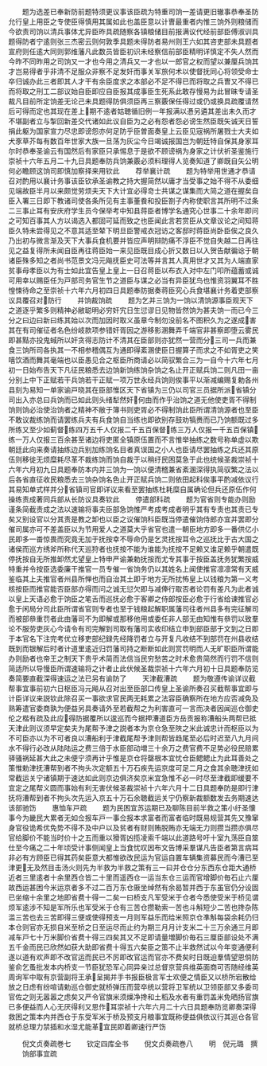 <!-- { "loadSidebar": true } -->
　　题为选差已奉新防前题特须更议事该臣疏为特重司饷一差请更旧辙事恭奉圣防允行皇上用臣之专使臣得慎用其属如此也盖臣意以计曺最重者内惟三饷外则粮储而今欲责司饷以清兵事体尤异臣昨具疏随察各镇粮储目前报满议代经前部臣傅淑训具题得防者宁逺则张三杰密云则何敦季具题未得防者易州则王六如其咨吏部未具题者宣府则任逺大同则郭维藩凡此数员皆臣初识未经察信前部臣精明详慎定不失人然而今昨不同昨用之司饷又一才也今用之清兵又一才也以一郎官之权而望以兼厘兵饷其才岂易得者乎非清不足服众非察不足发奸而事关军旅何术以使督抚同心将领受命士卒归诚办此三者即其人才干有余臣度求之本部必不足不得已而将取之兵曺又不得已而将取之刑工二部议始自臣即应自臣报其成事臣生死系此敢存慢易为此冒昧专请圣裁凡目前所定饷差无论己未具题得防俱须臣再三察覈保任得过或仍或换具疏覆请然后可得而定也其现在差上期不逺者姑聴循旧例一年报满以慿另遴其差出未久而才不堪副者立与掣回新差交代诸如此议自臣为之必有怨者怨必谤生然臣既矢诚天日誓捐此躯为国家宣力尽忠即谤怨亦何足防乎臣曽面奏皇上云臣见宼祸所屠戮士大夫如犬豕草芥每有数百年世家大族一旦荡为灰尘今日竭诚报国岂为朝廷特自保其身家耳尔时恭奉圣谕云有国然后有家臣只承惕息于是欲不顾谤祸为身家之计伏祈圣鉴施行崇祯十六年五月二十九日具题奉防兵饷兼覈必须料理得人览奏知道了卿既自矢公明何必瞻顾这饷司即慎加察择来用钦此
　　荐举襄计疏
　　题为特举用世通才恭请召对酌用以襄计务事该臣钦承圣谕教之持大握简然以庸才当受事之始不得不从委细见端故臣半月以来颇觉劳烦夫天下大计宜必得竒士共谋之谋集而大简之道在握矣自臣入署三日即下教诸司使各条所见有主事董飬和投臣劄子内称使职言其所明不过条二三事止耳有安庆府学生员今保举考中知县蒋臣者博学名通究心世事二十余年即问之可知百事其人方以谒选入都固可延而致之也臣闻此言若赏臣从文章议论之间知蒋臣久特未尝得见之不意其适至辇下明旦臣警戒衣冠访之客邸时蒋臣尚卧臣俟之良久乃出初与微言渐及天下大事兵食机要并皆应声明辩防痛不浮臣不觉自失越二日再往见之益复得所未闻自臣再往蒋臣始一来见臣既目成心折又数日以入贺告献徧谂于朝诸臣殊多知之者尚书范景文冯元飚抚臣史可法等并言其人真用世才又其为人端直家贫事母孝臣以为有士如此宜告皇上皇上一日召蒋臣以布衣入对中左门叩所蕴蓄或诚可用幸以赐臣任为戸部司务官生节之道臣与谋之必当有异臣犹鸟也惟资羽翼耳不胜惶悚待命之至崇祯十六年六月初四日具题奉防据奏蒋臣究心兵食堪襄计务着吏部察议具覆召对防行
　　并饷裁饷疏
　　题为乞并三饷为一饷以清饷源事臣观天下之道逐乎繁多则精神必敝聪明必穷奸宄日生愆谬日见物皆然饷为甚夫饷一而已今三分之曰边曰新曰练其始以次而加因时取义虽章今制勿没前名不图积久为之遂成害其在有司催征者名色纷岐款项参错奸胥因之游移影溷舞弄千端官非甚察即堕云雾民即甚黠亦投鬼蜮所以奸贪得志防计不清其在臣部则亦犹然一营而分三司一兵而兼食三饷所司各执其一不相参稽偶互为通即得紊溷使臣日握算子而求之不如胥吏之笑嘻饮酒而舞其毫端也以臣愚见合之枢臣所商请必以简驭繁合三为一自今十六年七月初一日始布告天下凡征民粮悉去边饷新饷练饷杂饷之名止开正赋兵饷二则凡田一亩分别上中下正赋若干兵饷若干正赋一项万世永经兵饷则俟事平以渐减编赐复勅各州县刻为易知一单家谕戸晓其在臣部惟区天下省镇为三仍以司官三员据所派省镇分司出入亦总曰兵饷而已如此则头绪犁然奸何由而作乎治饷之道无他使吏胥不得制饷则饷必治使治饷者之精神不敝于簿书则吏胥必不得制饷此臣所谓清饷源者也至臣不敢议裁练饷而请罢练兵夫有兵食饷自当练也即欲别存鼓劝犒赉而已乃饷额既过多所练又至少如蓟督练四万五千人仅报二千五百保督练三万人仅报一千五百保镇练一万人仅报三百余甚至诸边将吏匿全镇原伍置而不言惟举抽练之数号称单虚以欺朝廷此向来奏请抽练边兵别加练饷名目者真误国之小人也臣请尽罢抽练之兵还其原伍则移徙无烦糜耗尽革不裁练饷而饷自裁于以稍纡民困莫急于此也统候圣裁崇祯十六年六月初九日具题奉防本内并三饷为一饷以便清稽兼省紊溷深得执简驭繁之法以后各省直征收民粮悉去三饷杂饷名色止开正赋兵饷二则依田起科俟事平酌减依议行其易知单式样并分省镇司官即详议来看至罢抽练杜耗糜自属确论但兵还原伍作何操练责成著同兵部从长防议具奏钦此
　　停遣部科疏
　　题为官省则专能办则励谨条简截责成之法以速输将事夫臣部急饷惟严考成考成者明乎其有专责也其责已专矣又别设官以分其责是教之卸也以臣之议催饷科臣既当停遣催饷侍郎亦宜并罢即分催司属亦可不差盖臣以为节用爱人之道莫大乎省官也遣一朝臣地方即多一番供亿小民即多一畨惊畏而究竟无加于抚按幸不辱命仍是乞灵抚按耳令之巡抚比于古大国之诸侯而巡方绣斧所称代天巡狩者也抚按不能为谁能为抚按不足赖又谁足赖乎朝遣既停抚按自无所推卸然尤望皇上特申严谕兼勅抚按而尤专其事于按臣盖抚务犹繁按威特重并令按臣选委廉干推官一员专催一省饷务仍以其姓名上闻使推官凛凛常有天威鉴临其上夫推官者州县所惮也而自治其土即于地方无所扰怖皇上以钱粮为第一义考核按臣而推官能否臣部亦得而问之诚无愆欠即与减俸行取否者论罚有差凡为此者诚以皇上天语必愈于饷臣之笔舌而巡抚必愈于客卿之侍郎按臣必愈于行省给谏推官必愈于闲局分司此臣所谓省官则专者也至于钱粮起解职属藩司往者州县多有完征解司而被部叅重罚者此由藩司不为即解或那移他用或委任非人部无由知惟有叅罚以致羣论不服劳吏灰心今请令有司完解到司取有藩司实收印结立申到部臣部于文到之日即于本官名下注完考优立移吏部纪録先经降罚者立与开复凡收结不到部罚在州县收结既到而银解后时者计道里逺近归罚藩司持之断断如此则赏罚明而人无旷职臣所谓能办则励者也帝王之制天下贵乎术简而法信当民穷愁苦之时术愈贵简然而行罚不信则简适所以导慢臣所谓速输将之计者止此伏候圣裁崇祯十六年六月初十日具题奉防览奏简要直截深得速运之法已另有谕防了
　　天津截漕疏
　　题为敬遵传谕详议截帮事宜事前初六日枢臣冯元飚从召对出至臣部口传皇上圣谕所奏召买截帮事宜即与计臣详议来説钦此除召买一事欲求官民两无耗累之法容臣确察所在地方应否减免及熟筹遣官委商孰为便益另具奏请外至若截帮之为利害直可一言而决者因闻巡仓御史伦之楷有疏及此应得防据覆所以逡巡而今据押漕道臣方岳贡报称漕船头两帮已抵天津此则议须早定矣夫为尾帮予津之説者本为京仓急至陜之米此诚忠计而枢臣以为不可臣亦以为不可者良以漕船利于津截尾帮予津则帮皆趋尾至必后时迟至八九月间水不得行必改从陆陆运之费三倍于水臣部动増三十余万之费官费不足势必役民赔累驿骚祸延甚大此之未便宁须再计乎惟是京仓将罄根本宜忧仓臣鳃鳃止为此耳善处之策惟勅津抚漕帮到者不拘头次定额五十万石疾先运京度可足二月之食其余聴津抚如常截运关宁诸镇期于速达如此则京边俱济矣京米宜急惟不必一时尽至津截即缓要不宜定之尾帮义圆而事始有利无害伏候圣裁崇祯十六年六月十二日具题奉防是即行津抚将漕帮到者不拘头次先运入京五十万石余聴截运关宁仍察新裁额数发去务期速达该部驰饬
　　惠恤车戸疏
　　题为民困宜苏运期已及聊陈目前半救之策小纡圣懐事今为畿民大累者无如佥报车戸一事佥报本求富者而富者临时既易规营其先又豫窜身官役诡希优免势不得不及中户以及贫者有财则贿脱贿亦无端无力则攒当攒亦俱尽官给脚价不能当时价十之五而重以猾胥凶揽凌索千端以此道路号吁十室九荡臣自筮仕至今痛之二十年顷受计事侧闻皇上当食忧叹因布文告博采羣谋凡告臣者第言病耳非必有方顾臣已得其药矣臣意大都惟欲改民运为官运自置车辆集资募民而今漕已至津更无及然目击汤火则先为半救为半救之策有三一曰并仓仓分东西东仓距大通桥近者三里逺者十余里西仓皆二十里而遥西仓一运当东仓三运而官增脚价毎石止六厘故西运甚困今米运京者多不过二百万东仓厫坐绰然有余曷暂并西于东虽官仍分设固已坐缩十余里之地即省费十得一二矣一曰桥支凡军受米于仓者今悉使受米于桥见谓烦军逺涉不知是军所乐也军受米于仓有三苦仓攒勒索一苦也斗斛短少二苦也搀杂陈滥三苦也去三苦即得三便或使得预支一月则军益乐而给米照京仓凖斛每袋余耗仍归本仓则官亦无损自米至桥之日至运尽而止约为期三月月计支米二十三万余通三月即减车戸七十万米脚价省费十得三四矣其又不足即请量増脚价毎石三厘臣部设处不满五千金而民已欣然如获大助即省费十得五六矣臣之策不止半救然试以今年变通便利遂以道有欢声即不改官运而民已不厉即改官运而官亦不费矣时日既迫羣情望恩倘防鉴俞乞蚤批发本内桥支一节臣犹恐军心同异亲过总督京营呉维英面商可否随经维英周询军中取有京营副将王承呈揭并手书报臣极言军士欢便之情臣又以桥所宕散给放之日虑有纷喧请勅巡仓御史就桥弹压而营卒统以营将卫军统以卫领臣部又多委司官佐之则无嚣嚣之虑矣又严令官旗米须燥净搀和土稻及水者有重罚盖米免晒扬官旗已多便益而人心无厌得利又思作耳崇祯十六年六月二十六日具题奉防览卿奏深得救困之策本内并西仓于东受军米于桥及预支月粮事宜既称便益俱依议行其巡仓各官就桥总理力禁插和水湿尤能革宜民即着卿速行严饬






　　倪文贞奏疏巻七
　　钦定四库全书
　　倪文贞奏疏巻八
　　明　倪元璐　撰
　　饷部事宜疏
